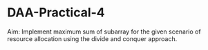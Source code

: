 # DAA-Practical-4
Aim: Implement maximum sum of subarray for the given scenario of resource allocation using the divide and conquer approach.
